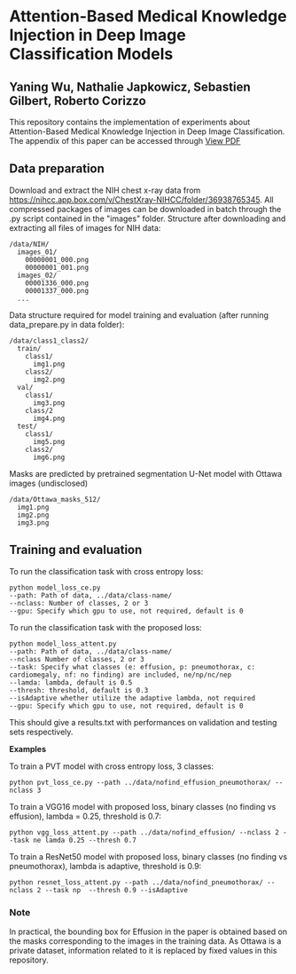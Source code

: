 # Attention-Based Medical Knowledge Injection in Deep Image Classification Models
## Yaning Wu, Nathalie Japkowicz, Sebastien Gilbert, Roberto Corizzo

This repository contains the implementation of experiments about Attention-Based Medical Knowledge Injection in Deep Image Classification. The appendix of this paper can be accessed through [View PDF](docs/Appendix_Medical_Attention.pdf)

## Data preparation
Download and extract the NIH chest x-ray data from https://nihcc.app.box.com/v/ChestXray-NIHCC/folder/36938765345. All compressed packages of images can be downloaded in batch through the .py script contained in the "images" folder. Structure after downloading and extracting all files of images for NIH data:
```
/data/NIH/
  images_01/
    00000001_000.png
    00000001_001.png
  images_02/
    00001336_000.png
    00001337_000.png
  ...
```
Data structure required for model training and evaluation (after running data_prepare.py in data folder):
```
/data/class1_class2/
  train/
    class1/
      img1.png
    class2/
      img2.png
  val/
    class1/
      img3.png
    class/2
      img4.png
  test/
    class1/
      img5.png
    class2/
      img6.png
```
Masks are predicted by pretrained segmentation U-Net model with Ottawa images (undisclosed)
```
/data/Ottawa_masks_512/
  img1.png
  img2.png
  img3.png
```

## Training and evaluation
To run the classification task with cross entropy loss:
```
python model_loss_ce.py 
--path: Path of data, ../data/class-name/ 
--nclass: Number of classes, 2 or 3 
--gpu: Specify which gpu to use, not required, default is 0
```
To run the classification task with the proposed loss:
```
python model_loss_attent.py 
--path: Path of data, ../data/class-name/  
--nclass Number of classes, 2 or 3  
--task: Specify what classes (e: effusion, p: pneumothorax, c: cardiomegaly, nf: no finding) are included, ne/np/nc/nep 
--lamda: lambda, default is 0.5 
--thresh: threshold, default is 0.3 
--isAdaptive whether utilize the adaptive lambda, not required
--gpu: Specify which gpu to use, not required, default is 0
```
This should give a results.txt with performances on validation and testing sets respectively.

__Examples__

To train a PVT model with cross entropy loss, 3 classes:
```
python pvt_loss_ce.py --path ../data/nofind_effusion_pneumothorax/ --nclass 3
```
To train a VGG16 model with proposed loss, binary classes (no finding vs effusion), lambda = 0.25, threshold is 0.7:
```
python vgg_loss_attent.py --path ../data/nofind_effusion/ --nclass 2 --task ne lamda 0.25 --thresh 0.7
```
To train a ResNet50 model with proposed loss, binary classes (no finding vs pneumothorax), lambda is adaptive, threshold is 0.9:
```
python resnet_loss_attent.py --path ../data/nofind_pneumothorax/ --nclass 2 --task np  --thresh 0.9 --isAdaptive
```

### Note

In practical, the bounding box for Effusion in the paper is obtained based on the masks corresponding to the images in the training data. As Ottawa is a private dataset, information related to it is replaced by fixed values in this repository.
